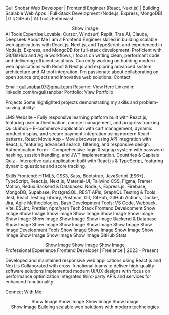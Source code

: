 Gull Snobar
Web Developer | Frontend Engineer (React, Next.js) | Building Scalable Web Apps | Full-Stack Development (Node.js, Express, MongoDB) | Git/GitHub | AI Tools Enthusiast
<div align="center">
Show Image
</div>
AI Tools Expertise
Lovable, Cursor, Windsurf, Replit, Trae AI, Claude, Deepseek
About Me
I am a Frontend Engineer skilled in building scalable web applications with React.js, Next.js, and TypeScript, and experienced in Node.js, Express, and MongoDB for full-stack development. Proficient with Git/GitHub and Agile workflows, I focus on writing clean, performant code and delivering efficient solutions.
Currently working on building modern web applications with React & Next.js and exploring advanced system architecture and AI tool integration. I'm passionate about collaborating on open source projects and innovative web solutions.
Contact

Email: gullsnobar07@gmail.com
Resume: View Here
LinkedIn: linkedin.com/in/gullsanobar
Portfolio: View Portfolio

Projects
Some highlighted projects demonstrating my skills and problem-solving ability:

LMS Website – Fully responsive learning platform built with React.js, featuring user authentication, course management, and progress tracking.
QuickShop – E-commerce application with cart management, dynamic product display, and secure payment integration using modern React patterns.
React Movie App – Movie browser using API integration with React.js, featuring advanced search, filtering, and responsive design.
Authentication Form – Comprehensive login & signup system with password hashing, session handling, and JWT implementation.
Countries & Capitals Quiz – Interactive quiz application built with React.js & TypeScript, featuring dynamic questions and score tracking.

Skills
Frontend: HTML5, CSS3, Sass, Bootstrap, JavaScript (ES6+), TypeScript, React.js, Next.js, Material-UI, Tailwind CSS, Figma, Framer Motion, Redux
Backend & Databases: Node.js, Express.js, Firebase, MongoDB, Supabase, PostgreSQL, REST APIs, GraphQL
Testing & Tools: Jest, React Testing Library, Postman, Git, GitHub, GitHub Actions, Docker, Jira, Agile Methodologies, Bash
Development Tools: VS Code, Webpack, Vite, ESLint, Prettier, npm/yarn
Tech Stack
Frontend Development
Show Image
Show Image
Show Image
Show Image
Show Image
Show Image
Show Image
Show Image
Show Image
Show Image
Backend & Database
Show Image
Show Image
Show Image
Show Image
Show Image
Show Image
Development Tools
Show Image
Show Image
Show Image
Show Image
Show Image
Show Image
Show Image
GitHub Stats
<div align="center">
Show Image
Show Image
Show Image
</div>
Professional Experience
Frontend Developer | Freelance | 2023 - Present

Developed and maintained responsive web applications using React.js and Next.js
Collaborated with cross-functional teams to deliver high-quality software solutions
Implemented modern UI/UX designs with focus on performance optimization
Integrated third-party APIs and services for enhanced functionality

Connect With Me
<div align="center">
Show Image
Show Image
Show Image
Show Image
</div>

<div align="center">
Show Image
Building scalable web solutions with modern technologies
</div>
